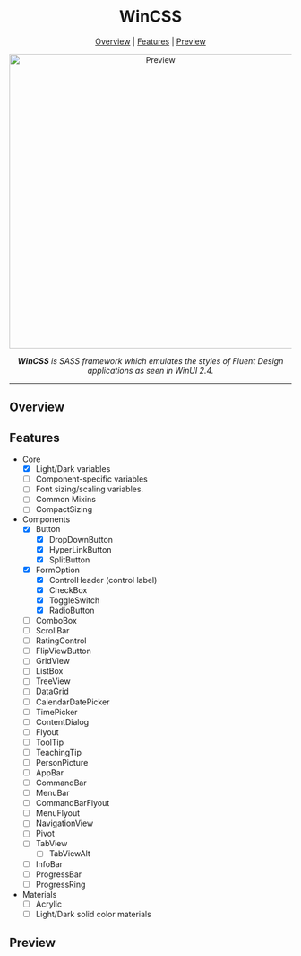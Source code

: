 <h1 align="center">WinCSS</h1>
  
<p align="center">
  <a href="#overview">Overview</a> |
  <a href="#Features">Features</a> |
  <a href="https://tropix126.github.io/WinCSS" href="#docs">Preview</a>
</p>

<p align="center">
  <img alt="Preview" width="524" src="https://i.imgur.com/PEXdZv4.png">
<p align="center">

<p align="center">
  <i><strong>WinCSS</strong> is SASS framework which emulates the styles of Fluent Design applications as seen in WinUI 2.4.</i>
</p>

<hr>

## Overview

## Features

  - Core
    - [x] Light/Dark variables
    - [ ] Component-specific variables
    - [ ] Font sizing/scaling variables.
    - [ ] Common Mixins
    - [ ] CompactSizing
    
  - Components
    - [x] Button
      - [x] DropDownButton
      - [x] HyperLinkButton
      - [x] SplitButton
    - [x] FormOption
      - [x] ControlHeader (control label)
      - [x] CheckBox
      - [x] ToggleSwitch
      - [x] RadioButton
    - [ ] ComboBox
    - [ ] ScrollBar
    - [ ] RatingControl
    - [ ] FlipViewButton
    - [ ] GridView
    - [ ] ListBox
    - [ ] TreeView
    - [ ] DataGrid
    - [ ] CalendarDatePicker
    - [ ] TimePicker
    - [ ] ContentDialog
    - [ ] Flyout
    - [ ] ToolTip
    - [ ] TeachingTip
    - [ ] PersonPicture
    - [ ] AppBar
    - [ ] CommandBar
    - [ ] MenuBar
    - [ ] CommandBarFlyout
    - [ ] MenuFlyout
    - [ ] NavigationView
    - [ ] Pivot
    - [ ] TabView
      - [ ] TabViewAlt
    - [ ] InfoBar
    - [ ] ProgressBar
    - [ ] ProgressRing
    
  - Materials
    - [ ] Acrylic
    - [ ] Light/Dark solid color materials

## Preview
